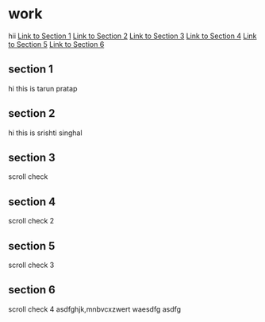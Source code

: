 # work
hii
[Link to Section 1](#section-1)
[Link to Section 2](#section-2)
[Link to Section 3](#section-3)
[Link to Section 4](#section-4)
[Link to Section 5](#section-5)
[Link to Section 6](#section-6)
## section 1
hi this is tarun pratap
## section 2
hi this is srishti singhal
## section 3
scroll check
## section 4
scroll check 2

## section 5
scroll check 3
## section 6
scroll check 4
asdfghjk,mnbvcxzwert
waesdfg
asdfg

